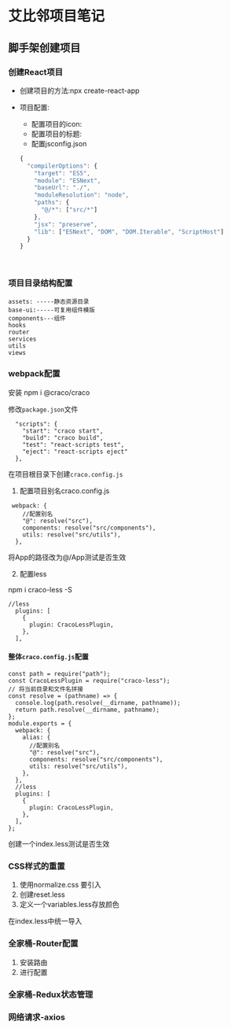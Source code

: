 # 艾比邻项目笔记

## 脚手架创建项目

### 创建React项目

- 创建项目的方法:npx create-react-app

- 项目配置:

  - 配置项目的icon: <link rel="icon" href="%PUBLIC_URL%/Airbnb.png" />
  - 配置项目的标题:  <title>度假房源和公寓出租 - 爱彼迎 - 爱彼迎</title>
  - 配置jsconfig.json

  ```js
  {
    "compilerOptions": {
      "target": "ES5",
      "module": "ESNext",
      "baseUrl": "./",
      "moduleResolution": "node",
      "paths": {
        "@/*": ["src/*"]
      },
      "jsx": "preserve",
      "lib": ["ESNext", "DOM", "DOM.Iterable", "ScriptHost"]
    }
  }

  ```

  ​

### 项目目录结构配置

```
assets: -----静态资源目录
base-ui:-----可复用组件模版
components---组件
hooks
router
services
utils
views
```

### webpack配置

安装 npm i @craco/craco

修改`package.json`文件

```
  "scripts": {
    "start": "craco start",
    "build": "craco build",
    "test": "react-scripts test",
    "eject": "react-scripts eject"
  },
```

在项目根目录下创建`craco.config.js`

1. 配置项目别名craco.config.js

```
 webpack: {
    //配置别名
    "@": resolve("src"),
    components: resolve("src/components"),
    utils: resolve("src/utils"),
  },
```

将App的路径改为@/App测试是否生效

2. 配置less

npm i craco-less -S

```
//less
  plugins: [
    {
      plugin: CracoLessPlugin,
    },
  ],
```

#### 整体`craco.config.js`配置

```
const path = require("path");
const CracoLessPlugin = require("craco-less");
// 将当前目录和文件名拼接
const resolve = (pathname) => {
  console.log(path.resolve(__dirname, pathname));
  return path.resolve(__dirname, pathname);
};
module.exports = {
  webpack: {
    alias: {
      //配置别名
      "@": resolve("src"),
      components: resolve("src/components"),
      utils: resolve("src/utils"),
    },
  },
  //less
  plugins: [
    {
      plugin: CracoLessPlugin,
    },
  ],
};

```

创建一个index.less测试是否生效

### CSS样式的重置

1. 使用normalize.css 要引入
2. 创建reset.less
3. 定义一个variables.less存放颜色

在index.less中统一导入

### 全家桶-Router配置

1. 安装路由
2. 进行配置

### 全家桶-Redux状态管理

### 网络请求-axios